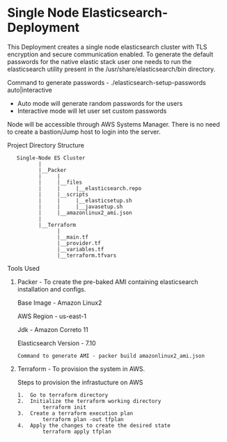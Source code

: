 # Single Node Elasticsearch-Deployment

This Deployment creates a single node elasticsearch cluster with TLS encryption and secure communication enabled. To generate the default passwords for the native elastic stack user one needs to run the elasticsearch utility present in the /usr/share/elasticsearch/bin directory.

Command to generate passwords - ./elasticsearch-setup-passwords auto|interactive
- Auto mode will generate random passwords for the users
- Interactive mode will let user set custom passwords

Node will be accessible through AWS Systems Manager. There is no need to create a bastion/Jump host to login into the server. 

Project Directory Structure

       Single-Node ES Cluster
              |
              |__Packer
              |     |
              |     |__files
              |     |     |__elasticsearch.repo
              |     |__scripts     
              |     |     |__elasticsetup.sh
              |     |     |__javasetup.sh
              |     |__amazonlinux2_ami.json
              |
              |__Terraform
                    |
                    |__main.tf
                    |__provider.tf
                    |__variables.tf
                    |__terraform.tfvars

Tools Used
1. Packer - To create the pre-baked AMI containing elasticsearch installation and configs.

    Base Image - Amazon Linux2

    AWS Region - us-east-1

    Jdk - Amazon Correto 11

    Elasticsearch Version - 7.10
 
       Command to generate AMI - packer build amazonlinux2_ami.json

2. Terraform - To provision the system in AWS.

   Steps to provision the infrastucture on AWS
   
       1.  Go to terraform directory
       2.  Initialize the terraform working directory
               terraform init 
       3.  Create a terraform execution plan
               terraform plan -out tfplan
       4.  Apply the changes to create the desired state 
               terraform apply tfplan
    
